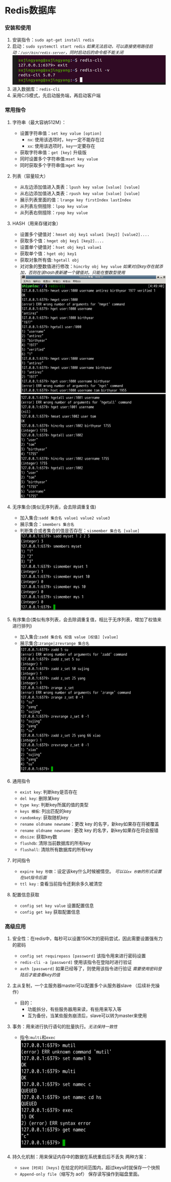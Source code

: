 # Redis数据库

### 安装和使用
1. 安装指令：`sudo apt-get install redis`
2. 启动：`sudo systemctl start redis` *<font size=2>如果无法启动，可以直接使用路径启动：`/usr/bin/redis-server`，同时启动后的命令框不能关闭</font>*
![avatar](/数据库/Redis/安装.png)
3. 进入数据库：`redis-cli`
4. 采用C/S模式，先启动服务端，再启动客户端

### 常用指令
1. 字符串（最大容纳512M）：
    - 设置字符串值：`set key value [option]`
        - `nx`: 使用该选项时，`key`一定不能存在过
        - `xx`: 使用该选项时，`key`一定要存在
    - 获取字符串值：`get [key]`
    升级版
    - 同时设置多个字符串值:`mset key value`
    - 同时获取多个字符串值:`mget key`


2. 列表（容量较大）
    - 从左边添加值进入类表：`lpush key value [value] [value]` 
    - 从右边添加值进入类表：`rpush key value [value] [value]`
    - 展示列表里面的值：`lrange key firstIndex lastIndex`
    - 从列表左侧擅除：`lpop key value`
    - 从列表右侧擅除：`rpop key value`

3. HASH（用来存储对象）
    - 设置多个键值对：`hmset obj key1 value1 [key2] [value2]....`
    - 获取多个值：`hmget obj key1 [key2]....`
    - 设置单个键值对：`hset obj key1 value1`
    - 获取单个值：`hget obj key1`
    - 获取对象所有值: `hgetall obj`
    - 对对象的整数值进行修改：`hincrby obj key value` *<font size=2>如果对应key存在就添加，否则在该hash表新建一个键值对。只能在整数型使用</font>*
    ![avatar](/数据库/Redis/heset1.png)
    ![avatar](/数据库/Redis/hincrby.png)

4. 无序集合(类似无序列表，会去除调重复值)
    - 加入集合:`sadd 集合名 value1 value2 value3`
    - 展示集合：`smembers 集合名`
    - 判断集合或者集合的值是否存在：`sismember 集合名 [value]`
    ![avatar](/数据库/Redis/set.png)

5. 有序集合(类似有序列表，会去除调重复值，相比于无序列表，增加了权值来进行排列)
    - 加入集合:`zadd 集合名 权值 value [权值] [value]`
    - 展示集合:`zrange|zrevrange 集合名`
    ![avatar](/数据库/Redis/zadd.png)

6. 通用指令
    - `exist key`: 判断key是否存在
    - `del key`: 删除某key
    - `type key`: 判断key所属的值的类型
    - `keys 模板`: 列出匹配的key
    - `randomkey`: 获取随机key
    - `rename oldname newname`：更改 key 的名字，新key如果存在将被覆盖
    - `rename oldname newname` : 更改 key 的名字，新key如果存在将会报错
    - `dbsize`: 获取key数
    - `flushdb`: 清除当前数据库的所有key
    - `flushall`: 清除所有数据库的所有key

7. 时间指令
    - `expire key 秒数`：设定该key什么时候被情空。 *<font size=2>可以以`ex 秒数`的形式设置在set指令后面</font>*
    - `ttl key` : 查看当前指令还剩余多久被清空

8. 配置信息获取
    - `config set key value` 设置配置信息
    - `config get key` 获取配置信息 

### 高级应用
1. 安全性：在redis中，每秒可以设置150K次的密码尝试，因此需要设置强有力的密码
    - `config set requirepass [password]` 该指令用来进行密码设置
    - `redis-cli -a [password]` 使用该指令在登陆时进行验证
    - `auth [password]` 如果已经等了，则使用该指令进行验证
    *<font size=2>需要使用密码登陆后才能查看key的值</font>*

2. 主从复制，一个主服务器master可以配置多个从服务器slave （后续补充操作）
    - 目的：
        - 功能拆分，有些服务器用来读，有些用来写入等
        - 互为备份，当某些服务崩溃后，slave可以转为master来使用

3. 事务：用来进行执行语句的批量执行。*<font size=2>无法保持一致性</font>*
    - 指令:`multi`和`exec`
     ![avatar](/数据库/Redis/事务.png)

4. 持久化机制：用来保证内存中的数据在系统重启后不丢失
两种方案：
    - `save [时间] [keys]` 在给定的时间范围内，超过keys时就保存一个快照
    - `Append-only file`（缩写为 aof） 保存读写操作到磁盘里面。